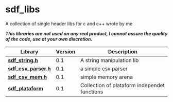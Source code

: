 # sdf_libs

A collection of single header libs for c and c++ wrote by me

**_This libraries are not used on any real product, I cannot assure the quality of the code, use at your own discretion._**

Library | Version | Description
--------|---------|------------
**[sdf_string.h](sdf_string.h)**     | 0.1 | A string manipulation lib
**[sdf_csv_parser.h](sdf_string.h)** | 0.1 | a simple csv parser
**[sdf_csv_mem.h](sdf_mem.h)** | 0.1 | simple memory arena
**[sdf_plataform](sdf_plataform/)** | 0.1 | Collection of plataform independet functions
